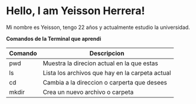 # Hello, I am Yeisson Herrera!

Mi nombre es Yeisson, tengo 22 años y actualmente estudio la universidad.

**Comandos de la Terminal que aprendi**

| Comando    | Descripcion                                          | 
|------------|------------------------------------------------------|
|pwd         | Muestra la direcion actual en la que estas           |
|ls          | Lista los archivos que hay en la carpeta actual      | 
|cd          | Cambia a la direccion o carperta que desees          | 
|mkdir       | Crea un nuevo archivo o carpeta                      | 



<!--
**YUHR24/YUHR24** is a ✨ _special_ ✨ repository because its `README.md` (this file) appears on your GitHub profile.

Here are some ideas to get you started:

- 🔭 I’m currently working on ...
- 🌱 I’m currently learning ...
- 👯 I’m looking to collaborate on ...
- 🤔 I’m looking for help with ...
- 💬 Ask me about ...
- 📫 How to reach me: ...
- 😄 Pronouns: ...
- ⚡ Fun fact: ...
-->
